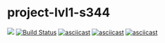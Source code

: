 # project-lvl1-s344
<a href="https://codeclimate.com/github/MolchanovVadim/project-lvl1-s344/maintainability"><img src="https://api.codeclimate.com/v1/badges/ccb9f294c0196e90caca/maintainability" /></a>
[![Build Status](https://travis-ci.com/MolchanovVadim/project-lvl1-s344.svg?branch=master)](https://travis-ci.com/MolchanovVadim/project-lvl1-s344)
[![asciicast](https://asciinema.org/a/U908PaF3ko6nU2HZn0BcPoh44.png)](https://asciinema.org/a/U908PaF3ko6nU2HZn0BcPoh44)
[![asciicast](https://asciinema.org/a/UN1xqVIxVTeaSKD3KihrZ9fli.png)](https://asciinema.org/a/UN1xqVIxVTeaSKD3KihrZ9fli)
[![asciicast](https://asciinema.org/a/3wQAY09S32GtHJX4bfMXVBxF5.png)](https://asciinema.org/a/3wQAY09S32GtHJX4bfMXVBxF5)